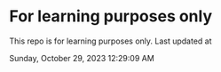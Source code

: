 # For learning purposes only
This repo is for learning purposes only.
Last updated at

Sunday, October 29, 2023 12:29:09 AM

